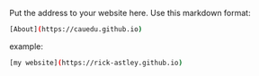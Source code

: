 Put the address to your website here. Use this markdown format:

```bash
[About](https://cauedu.github.io)
```

example:
```bash
[my website](https://rick-astley.github.io)
```